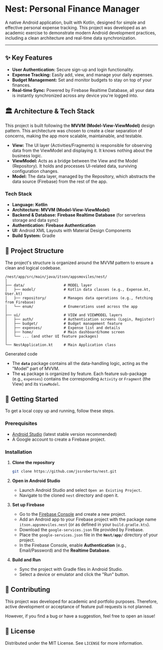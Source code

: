 # Nest: Personal Finance Manager

A native Android application, built with Kotlin, designed for simple and effective personal expense tracking. This project was developed as an academic exercise to demonstrate modern Android development practices, including a clean architecture and real-time data synchronization.

---

## ✨ Key Features

*   **User Authentication:** Secure sign-up and login functionality.
*   **Expense Tracking:** Easily add, view, and manage your daily expenses.
*   **Budget Management:** Set and monitor budgets to stay on top of your finances.
*   **Real-time Sync:** Powered by Firebase Realtime Database, all your data is instantly synchronized across any device you're logged into.

## 🏛️ Architecture & Tech Stack

This project is built following the **MVVM (Model-View-ViewModel)** design pattern. This architecture was chosen to create a clear separation of concerns, making the app more scalable, maintainable, and testable.

*   **View:** The UI layer (Activities/Fragments) is responsible for observing data from the ViewModel and displaying it. It knows nothing about the business logic.
*   **ViewModel:** Acts as a bridge between the View and the Model (Repository). It holds and processes UI-related data, surviving configuration changes.
*   **Model:** The data layer, managed by the Repository, which abstracts the data source (Firebase) from the rest of the app.

### Tech Stack

*   **Language:** **Kotlin**
*   **Architecture:** **MVVM (Model-View-ViewModel)**
*   **Backend & Database:** **Firebase Realtime Database** (for serverless storage and data sync)
*   **Authentication:** **Firebase Authentication**
*   **UI:** Android XML Layouts with Material Design Components
*   **Build System:** Gradle

## 📂 Project Structure

The project's structure is organized around the MVVM pattern to ensure a clean and logical codebase.

```plaintext
/nest/app/src/main/java/itson/appsmoviles/nest/
│
├── data/                  # MODEL layer
│   ├── model/             # Kotlin data classes (e.g., Expense.kt, User.kt)
│   ├── repository/        # Manages data operations (e.g., fetching from Firebase)
│   └── enum/              # Enumerations used across the app
│
├── ui/                    # VIEW and VIEWMODEL layers
│   ├── auth/              # Authentication screens (Login, Register)
│   ├── budget/            # Budget management feature
│   ├── expenses/          # Expense list and details
│   ├── home/              # Main dashboard/home screen
│   └── ... (and other UI feature packages)
│
└── NestApplication.kt     # Main Application class
```

Generated code
*   The **`data`** package contains all the data-handling logic, acting as the "Model" part of MVVM.
*   The **`ui`** package is organized by feature. Each feature sub-package (e.g., `expenses`) contains the corresponding `Activity` or `Fragment` (the View) and its `ViewModel`.

## 🚀 Getting Started

To get a local copy up and running, follow these steps.

### Prerequisites

*   [Android Studio](https://developer.android.com/studio) (latest stable version recommended)
*   A Google account to create a Firebase project.

### Installation

1.  **Clone the repository**
    ```sh
    git clone https://github.com/jssroberto/nest.git
    ```
2.  **Open in Android Studio**
    *   Launch Android Studio and select `Open an Existing Project`.
    *   Navigate to the cloned `nest` directory and open it.

3.  **Set up Firebase**
    *   Go to the [Firebase Console](https://console.firebase.google.com/) and create a new project.
    *   Add an Android app to your Firebase project with the package name `itson.appsmoviles.nest` (or as defined in your `build.gradle.kts`).
    *   Download the `google-services.json` file provided by Firebase.
    *   Place the `google-services.json` file in the **`Nest/app/`** directory of your project.
    *   In the Firebase Console, enable **Authentication** (e.g., Email/Password) and the **Realtime Database**.

4.  **Build and Run**
    *   Sync the project with Gradle files in Android Studio.
    *   Select a device or emulator and click the "Run" button.

## 🤝 Contributing

This project was developed for academic and portfolio purposes. Therefore, active development or acceptance of feature pull requests is not planned.

However, if you find a bug or have a suggestion, feel free to open an issue!

## 📄 License

Distributed under the MIT License. See `LICENSE` for more information.
